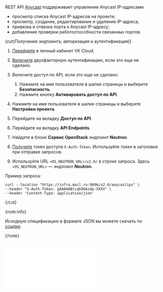 REST API [Anycast](/ru/networks/vnet/instructions/ip/anycast-ip) поддерживает управление Anycast IP-адресами:

- просмотр списка Anycast IP-адресов на проекте;
- просмотр, создание, редактирование и удаление IP-адреса;
- привязка и отвязка порта к Anycast IP-адресу;
- добавление проверки работоспособности связанных портов.

{cut(Получение эндпоинта, авторизация и аутентификация)}

1. [Перейдите](https://msk.cloud.vk.com/app) в личный кабинет VK Cloud.
1. [Включите](/ru/tools-for-using-services/vk-cloud-account/instructions/account-manage/manage-2fa#vklyuchenie_2fa) двухфакторную аутентификацию, если это еще не сделано.
1. Включите доступ по API, если это еще не сделано:

   1. Нажмите на имя пользователя в шапке страницы и выберите **Безопасность**.
   1. Hажмите кнопку **Активировать доступ по API**.

1. Нажмите на имя пользователя в шапке страницы и выберите **Настройки проекта**.
1. Перейдите на вкладку **Доступ по API**.
1. Перейдите на вкладку **API Endpoints**.
1. Найдите в блоке **Сервис OpenStack** эндпоинт **Neutron**.
1. [Получите](/ru/tools-for-using-services/api/rest-api/case-keystone-token) токен доступа `X-Auth-Token`. Используйте токен в заголовке при отправке запросов.
1. Используйте URL `<OS_NEUTRON_URL>/v2.0/` в строке запроса. Здесь `<OS_NEUTRON_URL>` — эндпоинт **Neutron**.

Пример запроса:

```curl
curl --location "https://infra.mail.ru:9696/v2.0/anycastips" \
--header "X-Auth-Token: gAAAAABlcqk9GAzdp-XXXX" \
--header 'Content-Type: application/json'
```

{/cut}

{note:info}

Исходную спецификацию в формате JSON вы можете скачать по [ссылке](assets/api-anycast.json "download").

{/note}

![{swagger}](assets/api-anycast.json)
